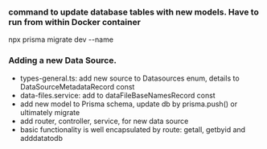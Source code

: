 ### command to update database tables with new models. Have to run from within Docker container

npx prisma migrate dev --name <name>

### Adding a new Data Source.

- types-general.ts: add new source to Datasources enum, details to DataSourceMetadataRecord const
- data-files.service: add to dataFileBaseNamesRecord const
- add new model to Prisma schema, update db by prisma.push() or ultimately migrate
- add router, controller, service, for new data source
- basic functionality is well encapsulated by route: getall, getbyid and adddatatodb
